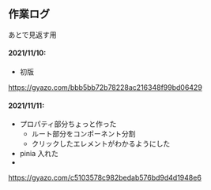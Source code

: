 ## 作業ログ

あとで見返す用

#### 2021/11/10: 

* 初版

https://gyazo.com/bbb5bb72b78228ac216348f99bd06429

#### 2021/11/11: 

* プロパティ部分ちょっと作った
  * ルート部分をコンポーネント分割
  * クリックしたエレメントがわかるようにした
* pinia 入れた
* 
https://gyazo.com/c5103578c982bedab576bd9d4d1948e6
